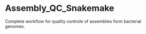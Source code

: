 # Assembly_QC_Snakemake
Complete workflow for quality controle  of assemblies form bacterial genomes.

